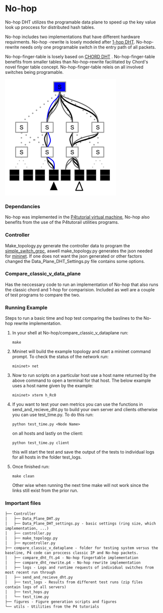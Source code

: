 
#  No-hop

No-hop DHT utilizes the programable data plane to speed up the key value look up proccess for distributed hash tables. 

No-hop includes two implementations that have different hardware requirments. No-hop -rewrite is losely modeled after [1-hop DHT](https://www.usenix.org/legacy/events/hotos03/tech/full_papers/gupta/gupta_html/). No-hop-rewrite needs only one programable switch in the entry path of all packets.

No-hop-finger-table is losely based on [CHORD DHT](http://cs.uccs.edu/~cs622/papers/01180543.pdf) . No-hop-finger-table benefits from smaller tables than No-hop-rewrite facilitated by Chord's novel finger table concept. No-hop-finger-table releis on all involved switches being programable.


![](figures/comparsision.png)



### Dependancies
No-hop was implemented in the [P4tutorial virtual machine](https://github.com/p4lang/tutorials), No-hop also benefits from the use of the P4tutorail utilities programs.
### Controller
Make\_topology.py generate the controller data to program the [simple\_switch\_grpc](https://github.com/p4lang/behavioral-model/tree/master/targets/simple_switch_grpc), aswell make\_topology.py generates the json needed for [mininet](http://mininet.org/). If one does not want the json generated or other factors changed the Data\_Plane\_DHT\_Settings.py file contains some options.
### Compare\_classic\_v\_data\_plane
 Has the neccessary code to run an implementation of No-hop that also runs the classic chord and 1-hop for comparision. Included as well are a couple of test programs to compare the two.

### Running Example
Steps to run a basic time and hop test comparing the baslines to the No-hop rewrite implementation.

1. In your shell at No-hop/compare\_classic\_v\_dataplane run:
	
	```
	make
	```
2. Mininet will build the example topology and start a mininet command prompt. To check the status of the network run:

 	 ```
	 mininet> net
	 ```

3. Now to run scripts on a particular host use a host name returned by the above command to open a terminal for that host. The below example uses a host name given by the example:
	
	```
	mininet> xterm h_Rc0
	```
4. If you want to test your own metrics you can use the functions in send\_and\_recieve\_dht.py to build your own server and clients otherwise you can use test\_time.py. To do this run: 

	```
	python test_time.py <Node Name> 
	``` 
	on all hosts and lastly on the client:
	
	 ```
	 python test_time.py client
	 ``` 
	  
	  
	
	this will start the test and save the output 	of the tests to individual logs for all hosts in the 	folder test\_logs.
5.  Once finished run:

	```
	make clean
	```
	Other wise when running the next time make will not work since the links still exist from the prior run.






### Important files

```
├── Controller
│   ├── Data_Plane_DHT.py
│   ├── Data_Plane_DHT_settings.py - basic settings (ring size, which implementation, ...)
│   ├── controller.py
│   ├── make_topology.py
│   ├── mycontroller.py
├── compare_classic_v_dataplane - folder for testing system versus the baseline, P4 code can proccess classic IP and No-hop packets. 
│   ├── compare_dht_ft.p4 - No-hop fingertable implementation
│   ├── compare_dht_rewrite.p4 - No-hop rewrite implementation
│   ├── logs - Logs and runtime requests of individual switches from most recent run through
│   ├── send_and_recieve_dht.py
│   ├── test_logs - Results from different test runs (zip files contain logs of all servers)
│   ├── test_hops.py
│   └── test_time.py 
├── figures - Figure generation scripts and figures
└── utils - Utilities from the P4 tutorials
    

```

